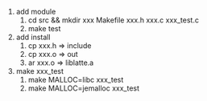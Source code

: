 

1. add module 
    1. cd src &&  mkdir xxx
      Makefile
      xxx.h
      xxx.c 
      xxx_test.c
    2. make test
2.  add install
    1.  cp xxx.h  => include 
    2.  cp xxx.o  => out
    3.  ar xxx.o  => liblatte.a
3. make xxx_test
   1. make MALLOC=libc xxx_test
   2. make MALLOC=jemalloc xxx_test